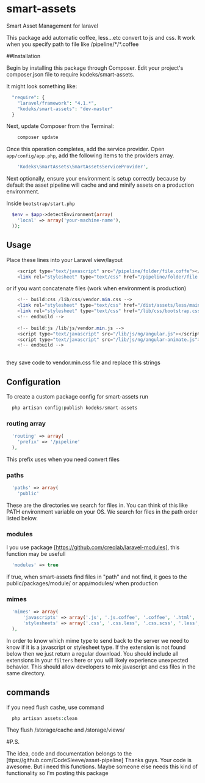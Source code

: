 smart-assets
============

Smart Asset Management for laravel

This package add automatic coffee, less...etc convert to js and css.
It work when you specify path to file like /pipeline/\*/\*.coffee

##Installation

Begin by installing this package through Composer. Edit your project's composer.json file to require kodeks/smart-assets.

It might look something like:

```php
  "require": {
    "laravel/framework": "4.1.*",
    "kodeks/smart-assets": "dev-master"
  }
```

Next, update Composer from the Terminal:

```php
    composer update
```

Once this operation completes, add the service provider. Open `app/config/app.php`, add the following items to the providers array.

```php
    'Kodeks\SmartAssets\SmartAssetsServiceProvider',
```

Next optionally, ensure your environment is setup correctly because by default the asset pipeline will cache and and minify assets on a production environment.

Inside `bootstrap/start.php`

```php
  $env = $app->detectEnvironment(array(
    'local' => array('your-machine-name'),
  ));
```

## Usage

Place these lines into your Laravel view/layout

```php
    <script type="text/javascript" src="/pipeline/folder/file.coffe"></script>
    <link rel="stylesheet" type="text/css" href="/pipeline/folder/file.less" />
```
or if you want concatenate files (work when environment is production)

```php
	<!-- build:css /lib/css/vendor.min.css -->
	<link rel="stylesheet" type="text/css" href="/dist/assets/less/main.less" />
	<link rel="stylesheet" type="text/css" href="/lib/css/bootstrap.css" />
	<!-- endbuild -->
	 
	<!-- build:js /lib/js/vendor.min.js -->
	<script type="text/javascript" src="/lib/js/ng/angular.js"></script>
	<script type="text/javascript" src="/lib/js/ng/angular-animate.js"></script>
	<!-- endbuild -->
	 
```
they save code to vendor.min.css file and replace this strings


## Configuration

To create a custom package config for smart-assets run

```php
  php artisan config:publish kodeks/smart-assets
```

### routing array

```php
  'routing' => array(
    'prefix' => '/pipeline'
  ),
```
This prefix uses when you need convert files

### paths

```php
  'paths' => array(
    'public'
```

These are the directories we search for files in. You can think of this like PATH environment variable on your OS. We search for files in the path order listed below.

### modules

I you use package [https://github.com/creolab/laravel-modules], this function may be usefull

```php
  'modules' => true
```

if true, when smart-assets find files in "path" and not find, it goes to the public/packages/module/ or app/modules/ when production

### mimes

```php
  'mimes' => array(
      'javascripts' => array('.js', '.js.coffee', '.coffee', '.html', '.min.js'),
      'stylesheets' => array('.css', '.css.less', '.css.scss', '.less', '.scss', '.min.css'),
  ),
```

In order to know which mime type to send back to the server we need to know if it is a javascript or stylesheet type. If the extension is not found below then we just return a regular download. You should include all extensions in your `filters` here or you will likely experience unexpected behavior. This should allow developers to mix javascript and css files in the same directory.


## commands

if you need flush cashe, use command
```php
  php artisan assets:clean
```
They flush /storage/cache and /storage/views/

#P.S.

The idea, code and documentation belongs to the [ttps://github.com/CodeSleeve/asset-pipeline]
Thanks guys. Your code is awesome. But i need this functions. Maybe someone else needs this kind of functionality so I'm posting this package
